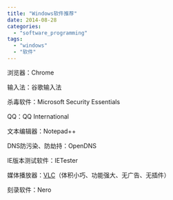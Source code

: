 ```yaml
---
title: "Windows软件推荐"
date: 2014-08-28
categories: 
  - "software_programming"
tags: 
  - "windows"
  - "软件"
---
```


浏览器：Chrome

输入法：谷歌输入法

杀毒软件：Microsoft Security Essentials

QQ：QQ International

文本编辑器：Notepad++

DNS防污染、防劫持：OpenDNS

IE版本测试软件：IETester

媒体播放器：[VLC](http://www.jfsay.com/archives/tag/vlc)（体积小巧、功能强大、无广告、无插件）

刻录软件：Nero
